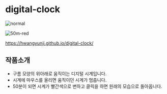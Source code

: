 # digital-clock

![normal](https://user-images.githubusercontent.com/105402299/175511593-56e845e6-32c9-4e64-958d-b7544bda5f93.JPG)

![50m-red](https://user-images.githubusercontent.com/105402299/175510914-86a923c3-7a27-4b02-8459-9ee7cee7a01c.JPG)

https://hwangyunji.github.io/digital-clock/

## 작품소개
- 구름 모양의 위아래로 움직이는 디지털 시계입니다.
- 시계에 마우스를 올리면 움직이던 시계가 멈춥니다.
- 50분이 되면 시계가 빨간색으로 변하고 클릭을 하면 원래의 모습으로 돌아옵니다.
